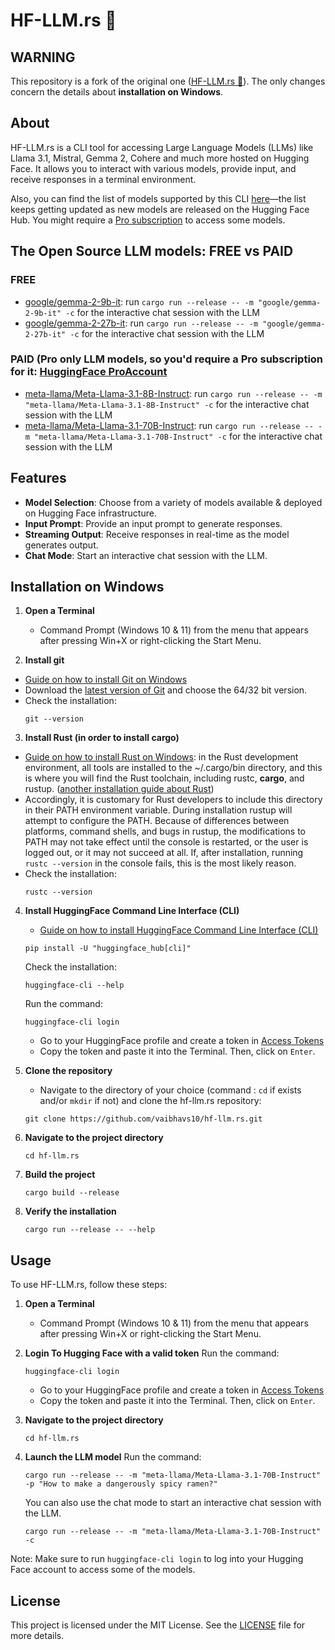 # HF-LLM.rs 🦀

## WARNING

This repository is a fork of the original one ([HF-LLM.rs 🦀](https://github.com/Vaibhavs10/hf-llm.rs)). The only changes concern the details about **installation on Windows**.

## About 

HF-LLM.rs is a CLI tool for accessing Large Language Models (LLMs) like Llama 3.1, Mistral, Gemma 2, Cohere and much more hosted on Hugging Face. It allows you to interact with various models, provide input, and receive responses in a terminal environment.

Also, you can find the list of models supported by this CLI [here](https://huggingface.co/models?inference=warm&pipeline_tag=text-generation&sort=trending)—the list keeps getting updated as new models are released on the Hugging Face Hub. You might require a [Pro subscription](https://huggingface.co/subscribe/pro) to access some models.

## The Open Source LLM models: FREE vs PAID

### FREE
- [google/gemma-2-9b-it](https://huggingface.co/google/gemma-2-9b-it): run `cargo run --release -- -m "google/gemma-2-9b-it" -c` for the interactive chat session with the LLM
- [google/gemma-2-27b-it](https://huggingface.co/google/gemma-2-27b-it): run `cargo run --release -- -m "google/gemma-2-27b-it" -c` for the interactive chat session with the LLM

### PAID (Pro only LLM models, so you'd require a Pro subscription for it: [HuggingFace ProAccount](https://huggingface.co/pricing#pro)
- [meta-llama/Meta-Llama-3.1-8B-Instruct](https://huggingface.co/meta-llama/Meta-Llama-3.1-8B-Instruct): run `cargo run --release -- -m "meta-llama/Meta-Llama-3.1-8B-Instruct" -c` for the interactive chat session with the LLM
- [meta-llama/Meta-Llama-3.1-70B-Instruct](https://huggingface.co/meta-llama/Meta-Llama-3.1-70B-Instruct): run `cargo run --release -- -m "meta-llama/Meta-Llama-3.1-70B-Instruct" -c` for the interactive chat session with the LLM

## Features

- **Model Selection**: Choose from a variety of models available & deployed on Hugging Face infrastructure.
- **Input Prompt**: Provide an input prompt to generate responses.
- **Streaming Output**: Receive responses in real-time as the model generates output.
- **Chat Mode**: Start an interactive chat session with the LLM.

## Installation on Windows

1. **Open a Terminal**
   - Command Prompt (Windows 10 & 11) from the menu that appears after pressing Win+X or right-clicking the Start Menu.

2. **Install git**
- [Guide on how to install Git on Windows](https://www.simplilearn.com/tutorials/git-tutorial/git-installation-on-windows)
- Download the [latest version of Git](https://git-scm.com/downloads) and choose the 64/32 bit version.
- Check the installation: 
   ```
   git --version
   ```
3. **Install Rust (in order to install cargo)**
- [Guide on how to install Rust on Windows](https://www.rust-lang.org/tools/install): in the Rust development environment, all tools are installed to the ~/.cargo/bin directory, and this is where you will find the Rust toolchain, including rustc, **cargo**, and rustup. ([another installation guide about Rust](https://doc.rust-lang.org/cargo/getting-started/installation.html))
-  Accordingly, it is customary for Rust developers to include this directory in their PATH environment variable. During installation rustup will attempt to configure the PATH. Because of differences between platforms, command shells, and bugs in rustup, the modifications to PATH may not take effect until the console is restarted, or the user is logged out, or it may not succeed at all. If, after installation, running `rustc --version` in the console fails, this is the most likely reason. 
- Check the installation: 
   ```
   rustc --version
   ```

4. **Install HuggingFace Command Line Interface (CLI)**
   - [Guide on how to install HuggingFace Command Line Interface (CLI)](https://huggingface.co/docs/huggingface_hub/en/guides/cli)
   ```
   pip install -U "huggingface_hub[cli]"
   ```
   
   Check the installation:
   ```
   huggingface-cli --help
   ```

   Run the command:
   ```
   huggingface-cli login
   ```
   - Go to your HuggingFace profile and create a token in [Access Tokens](https://huggingface.co/settings/tokens)
   - Copy the token and paste it into the Terminal. Then, click on `Enter`.
      
5. **Clone the repository**
   - Navigate to the directory of your choice (command : `cd` if exists and/or `mkdir` if not) and clone the hf-llm.rs repository:
   ```
   git clone https://github.com/vaibhavs10/hf-llm.rs.git
   ```

6. **Navigate to the project directory**
   ```
   cd hf-llm.rs
   ```

7. **Build the project**
   ```
   cargo build --release
   ```

8. **Verify the installation**
   ```
   cargo run --release -- --help
   ```

## Usage

To use HF-LLM.rs, follow these steps:

1. **Open a Terminal**
   - Command Prompt (Windows 10 & 11) from the menu that appears after pressing Win+X or right-clicking the Start Menu.

2. **Login To Hugging Face with a valid token**
   Run the command:
   ```
   huggingface-cli login
   ```
   - Go to your HuggingFace profile and create a token in [Access Tokens](https://huggingface.co/settings/tokens)
   - Copy the token and paste it into the Terminal. Then, click on `Enter`.

3. **Navigate to the project directory**
   ```
   cd hf-llm.rs
   ```
   
4. **Launch the LLM model**
   Run the command:
   ```
   cargo run --release -- -m "meta-llama/Meta-Llama-3.1-70B-Instruct" -p "How to make a dangerously spicy ramen?"
   ```
   
   You can also use the chat mode to start an interactive chat session with the LLM.
   
   ```
   cargo run --release -- -m "meta-llama/Meta-Llama-3.1-70B-Instruct" -c
   ```

Note: Make sure to run `huggingface-cli login` to log into your Hugging Face account to access some of the models.

## License

This project is licensed under the MIT License. See the [LICENSE](LICENSE) file for more details.

